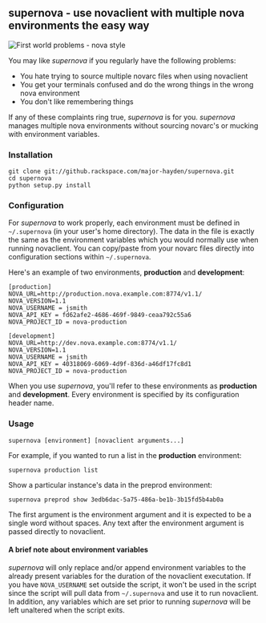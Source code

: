 ## supernova - use novaclient with multiple nova environments the easy way

![First world problems - nova style](http://lolcdn.mhtx.net/firstworldproblems-multiplenovaenvironments-20120316-072224.jpg)

You may like *supernova* if you regularly have the following problems:

* You hate trying to source multiple novarc files when using novaclient
* You get your terminals confused and do the wrong things in the wrong nova environment
* You don't like remembering things

If any of these complaints ring true, *supernova* is for you. *supernova* manages multiple nova environments without sourcing novarc's or mucking with environment variables.

### Installation

    git clone git://github.rackspace.com/major-hayden/supernova.git
    cd supernova
    python setup.py install

### Configuration

For *supernova* to work properly, each environment must be defined in `~/.supernova` (in your user's home directory).  The data in the file is exactly the same as the environment variables which you would normally use when running novaclient.  You can copy/paste from your novarc files directly into configuration sections within `~/.supernova`.

Here's an example of two environments, **production** and **development**:

    [production]
    NOVA_URL=http://production.nova.example.com:8774/v1.1/
    NOVA_VERSION=1.1
    NOVA_USERNAME = jsmith
    NOVA_API_KEY = fd62afe2-4686-469f-9849-ceaa792c55a6
    NOVA_PROJECT_ID = nova-production

    [development]
    NOVA_URL=http://dev.nova.example.com:8774/v1.1/
    NOVA_VERSION=1.1
    NOVA_USERNAME = jsmith
    NOVA_API_KEY = 40318069-6069-4d9f-836d-a46df17fc8d1
    NOVA_PROJECT_ID = nova-production

When you use *supernova*, you'll refer to these environments as **production** and **development**.  Every environment is specified by its configuration header name.

### Usage

    supernova [environment] [novaclient arguments...]

For example, if you wanted to run a list in the **production** environment:

    supernova production list

Show a particular instance's data in the preprod environment:

    supernova preprod show 3edb6dac-5a75-486a-be1b-3b15fd5b4ab0a

The first argument is the environment argument and it is expected to be a single word without spaces. Any text after the environment argument is passed directly to novaclient.

#### A brief note about environment variables

*supernova* will only replace and/or append environment variables to the already present variables for the duration of the novaclient executation. If you have `NOVA_USERNAME` set outside the script, it won't be used in the script since the script will pull data from `~/.supernova` and use it to run novaclient. In addition, any variables which are set prior to running *supernova* will be left unaltered when the script exits.
